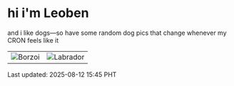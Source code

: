 # hi i'm Leoben

and i like dogs—so have some random dog pics that change whenever my CRON feels like it

|  |  |
|--------|----------|
| ![Borzoi](https://random-dog-vercel.vercel.app/api/random-borzoi?v=1754984730) | ![Labrador](https://random-dog-vercel.vercel.app/api/random-labrador?v=1754984730) |

Last updated: 2025-08-12 15:45 PHT
